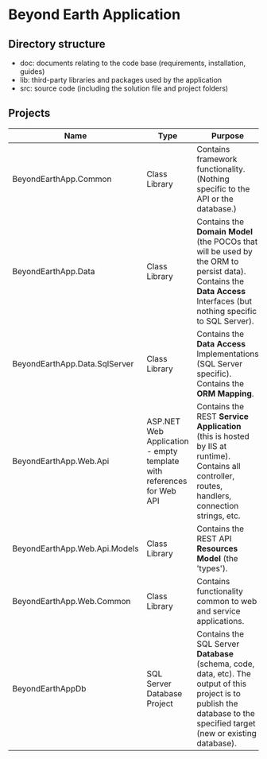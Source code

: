 # Beyond Earth Application

## Directory structure
* doc: documents relating to the code base (requirements, installation, guides)
* lib: third-party libraries and packages used by the application
* src: source code (including the solution file and project folders)

## Projects
|Name|Type|Purpose|
|----|----|-------|
|BeyondEarthApp.Common |Class Library |Contains framework functionality. (Nothing specific to the API or the database.)|
|BeyondEarthApp.Data |Class Library |Contains the **Domain Model** (the POCOs that will be used by the ORM to persist data). Contains the **Data Access** Interfaces (but nothing specific to SQL Server).|
|BeyondEarthApp.Data.SqlServer |Class Library |Contains the **Data Access** Implementations (SQL Server specific). Contains the **ORM Mapping**.|
|BeyondEarthApp.Web.Api |ASP.NET Web Application - empty template with references for Web API |Contains the REST **Service Application** (this is hosted by IIS at runtime). Contains all controller, routes, handlers, connection strings, etc.|
|BeyondEarthApp.Web.Api.Models |Class Library |Contains the REST API **Resources Model** (the 'types').|
|BeyondEarthApp.Web.Common |Class Library |Contains functionality common to web and service applications.|
|BeyondEarthAppDb |SQL Server Database Project |Contains the SQL Server **Database** (schema, code, data, etc). The output of this project is to publish the database to the specified target (new or existing database).|